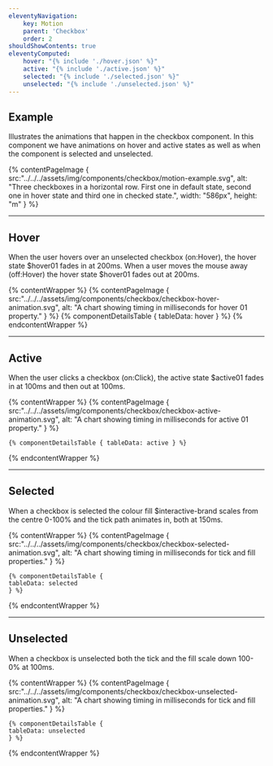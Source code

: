 ```yaml
---
eleventyNavigation:
    key: Motion
    parent: 'Checkbox'
    order: 2
shouldShowContents: true
eleventyComputed:
    hover: "{% include './hover.json' %}"
    active: "{% include './active.json' %}"
    selected: "{% include './selected.json' %}"
    unselected: "{% include './unselected.json' %}"
---
```


## Example

Illustrates the animations that happen in the checkbox component. In this component we have animations on hover and active states as well as when the component is selected and unselected.

{% contentPageImage {
    src:"../../../assets/img/components/checkbox/motion-example.svg",
    alt: "Three checkboxes in a horizontal row. First one in default state, second one in hover state and third one in checked state.",
    width: "586px",
    height: "m"
} %}

---

## Hover

When the user hovers over an unselected checkbox (on:Hover), the hover state $hover01 fades in at 200ms. When a user moves the mouse away (off:Hover) the hover state $hover01 fades out at 200ms.

{% contentWrapper %}
    {% contentPageImage {
        src:"../../../assets/img/components/checkbox/checkbox-hover-animation.svg",
        alt: "A chart showing timing in milliseconds for hover 01 property."
    } %}
    {% componentDetailsTable { tableData: hover } %}
{% endcontentWrapper %}

---

## Active

When the user clicks a checkbox (on:Click), the active state $active01 fades in at 100ms and then out at 100ms.

{% contentWrapper %}
    {% contentPageImage {
        src:"../../../assets/img/components/checkbox/checkbox-active-animation.svg",
        alt: "A chart showing timing in milliseconds for active 01 property."
    } %}

    {% componentDetailsTable { tableData: active } %}
{% endcontentWrapper %}

---

## Selected

When a checkbox is selected the colour fill $interactive-brand scales from the centre 0-100% and the tick path animates in, both at 150ms.

{% contentWrapper %}
    {% contentPageImage {
        src:"../../../assets/img/components/checkbox/checkbox-selected-animation.svg",
        alt: "A chart showing timing in milliseconds for tick and fill properties."
    } %}

    {% componentDetailsTable {
    tableData: selected
    } %}
{% endcontentWrapper %}

---

## Unselected

When a checkbox is unselected both the tick and the fill scale down 100-0% at 100ms.

{% contentWrapper %}
    {% contentPageImage {
        src:"../../../assets/img/components/checkbox/checkbox-unselected-animation.svg",
        alt: "A chart showing timing in milliseconds for tick and fill properties."
    } %}

    {% componentDetailsTable {
    tableData: unselected
    } %}
{% endcontentWrapper %}
